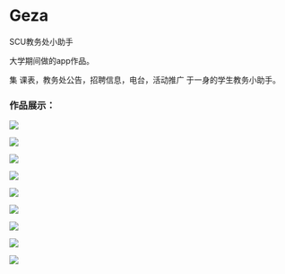# Geza
SCU教务处小助手  

大学期间做的app作品。

集 课表，教务处公告，招聘信息，电台，活动推广 于一身的学生教务小助手。

### 作品展示：

![](demoImgs/geza1.png)


![](demoImgs/geza2.png)


![](demoImgs/geza3.png)


![](demoImgs/geza4.png)


![](demoImgs/geza5.png)


![](demoImgs/geza6.png)


![](demoImgs/geza7.png)


![](demoImgs/geza8.png)


![](demoImgs/geza9.png)



